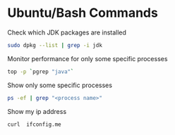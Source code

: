 # Ubuntu/Bash Commands

Check which JDK packages are installed

```bash
sudo dpkg --list | grep -i jdk
```

Monitor performance for only some specific processes

```bash
top -p `pgrep "java"`
```

Show only some specific processes

```bash
ps -ef | grep "<process name>"
```

Show my ip address

```bash
curl  ifconfig.me
```
